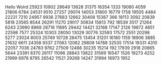 Hello Wolrd
25923
10902
28649
13628
31375
16354
1333
19080
4059
21806
6784
24531
9510
27257
29074
14053
31800
16779
1758
19505
4484
22231
7210
24957
9936
27683
12662
30408
15387
366
18113
3092
20839
5818
23565
8544
26291
11270
29017
30834
15813
792
18539
3517
21264
6243
23990
8969
26716
11695
29442
14421
32168
17147
2126
19872
4851
22598
7577
25324
10303
28050
13029
30776
32593
17572
2551
20298
5277
23024
8003
25749
10728
28475
13454
31201
16180
1159
18906
3885
21632
6611
24358
9337
27083
12062
29809
14788
32535
17514
19331
4310
22057
7036
24783
9762
27509
12488
30235
15214
192
17939
2918
20665
5644
23391
8370
26117
11096
28843
13822
31569
16547
1526
19273
4252
21999
6978
8795
26542
11521
29268
14247
31994
16973
1952
